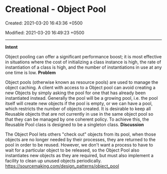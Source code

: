 # Creational - Object Pool

Created: 2021-03-20 16:43:36 +0500

Modified: 2021-03-20 16:49:23 +0500

---

**Intent**

Object pooling can offer a significant performance boost; it is most effective in situations where the cost of initializing a class instance is high, the rate of instantiation of a class is high, and the number of instantiations in use at any one time is low.
**Problem**

Object pools (otherwise known as resource pools) are used to manage the object caching. A client with access to a Object pool can avoid creating a new Objects by simply asking the pool for one that has already been instantiated instead. Generally the pool will be a growing pool, i.e. the pool itself will create new objects if the pool is empty, or we can have a pool, which restricts the number of objects created.
It is desirable to keep all Reusable objects that are not currently in use in the same object pool so that they can be managed by one coherent policy. To achieve this, the Reusable Pool class is designed to be a singleton class.
**Discussion**

The Object Pool lets others "check out" objects from its pool, when those objects are no longer needed by their processes, they are returned to the pool in order to be reused.
However, we don't want a process to have to wait for a particular object to be released, so the Object Pool also instantiates new objects as they are required, but must also implement a facility to clean up unused objects periodically.
<https://sourcemaking.com/design_patterns/object_pool>
